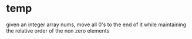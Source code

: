 # temp
given an integer array nums, move all 0's to the end of it while maintaining the relative order of the non zero elements
